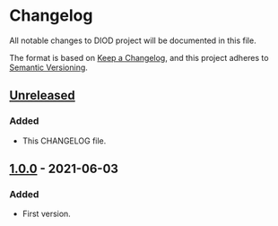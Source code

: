 # Changelog

All notable changes to DIOD project will be documented in this file.

The format is based on [Keep a Changelog](https://keepachangelog.com/en/1.0.0/),
and this project adheres to [Semantic Versioning](https://semver.org/spec/v2.0.0.html).

## [Unreleased]

### Added

- This CHANGELOG file.

## [1.0.0] - 2021-06-03

### Added

- First version.

[unreleased]: https://github.com/artberri/diod/compare/v1.0.0...HEAD
[1.0.0]: https://github.com/artberri/diod/releases/tag/v1.0.0
